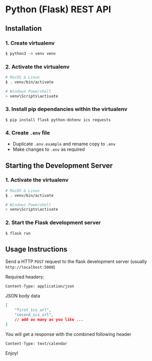 # Python (Flask) REST API

## Installation

### 1. Create virtualenv
```sh
$ python3 -m venv venv
```

### 2. Activate the virtualenv

```sh
# MacOS & Linux
$ . venv/bin/activate
```
```sh
# Windows Powershell
> venv\Scripts\activate
```

### 3. Install pip dependancies within the virtualenv

```
$ pip install flask python-dotenv ics requests
```

### 4. Create `.env` file

- Duplicate `.env.example` and rename copy to `.env`
- Make changes to `.env` as required



## Starting the Development Server

### 1. Activate the virtualenv

```sh
# MacOS & Linux
$ . venv/bin/activate
```
```sh
# Windows Powershell
> venv\Scripts\activate
```

### 2. Start the Flask development server

```sh
$ flask run
```


## Usage Instructions

Send a HTTP `POST` request to the flask development server (usually `http://localhost:5000`)

Required headers:
```
Content-Type: application/json
```
JSON body data
```json
[
	"first_ics_url",
	"second_ics_url",
	// add as many as you like ...
]
```

You will get a response with the combined following header 

```
Content-Type: text/calendar
```

Enjoy!